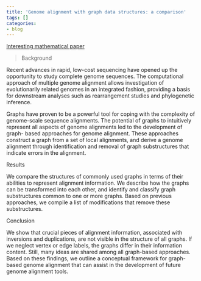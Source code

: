 ```yaml
---
title: 'Genome alignment with graph data structures: a comparison'
tags: []
categories:
- blog
---
```

[Interesting mathematical paper](http://www.biomedcentral.com/1471-2105/15/99)
<!--more-->

> Background

Recent advances in rapid, low-cost sequencing have opened up the opportunity
to study complete genome sequences. The computational approach of multiple
genome alignment allows investigation of evolutionarily related genomes in an
integrated fashion, providing a basis for downstream analyses such as
rearrangement studies and phylogenetic inference.

Graphs have proven to be a powerful tool for coping with the complexity of
genome-scale sequence alignments. The potential of graphs to intuitively
represent all aspects of genome alignments led to the development of graph-
based approaches for genome alignment. These approaches construct a graph from
a set of local alignments, and derive a genome alignment through
identification and removal of graph substructures that indicate errors in the
alignment.

Results

We compare the structures of commonly used graphs in terms of their abilities
to represent alignment information. We describe how the graphs can be
transformed into each other, and identify and classify graph substructures
common to one or more graphs. Based on previous approaches, we compile a list
of modifications that remove these substructures.

Conclusion

We show that crucial pieces of alignment information, associated with
inversions and duplications, are not visible in the structure of all graphs.
If we neglect vertex or edge labels, the graphs differ in their information
content. Still, many ideas are shared among all graph-based approaches. Based
on these findings, we outline a conceptual framework for graph-based genome
alignment that can assist in the development of future genome alignment tools.

